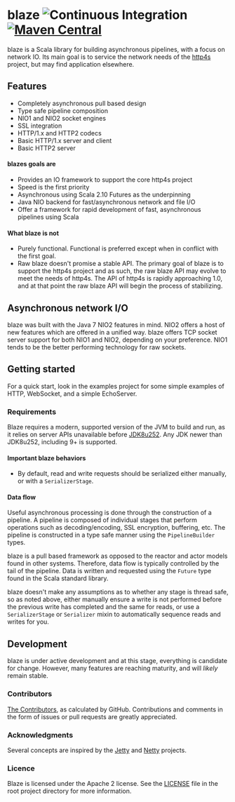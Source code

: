 blaze ![Continuous Integration](https://github.com/http4s/blaze/workflows/Continuous%20Integration/badge.svg) [![Maven Central](https://maven-badges.herokuapp.com/maven-central/org.http4s/blaze-http_2.12/badge.svg)](https://maven-badges.herokuapp.com/maven-central/org.http4s/blaze-http_2.12)
=====

blaze is a Scala library for building asynchronous pipelines, with a focus on network IO. Its main goal is
to service the network needs of the [http4s][http4s] project, but may find application elsewhere.

## Features
- Completely asynchronous pull based design
- Type safe pipeline composition
- NIO1 and NIO2 socket engines
- SSL integration
- HTTP/1.x and HTTP2 codecs
- Basic HTTP/1.x server and client
- Basic HTTP2 server

#### blazes goals are
- Provides an IO framework to support the core http4s project
- Speed is the first priority
- Asynchronous using Scala 2.10 Futures as the underpinning
- Java NIO backend for fast/asynchronous network and file I/O
- Offer a framework for rapid development of fast, asynchronous pipelines using Scala

#### What blaze is not
- Purely functional. Functional is preferred except when in conflict with the first goal.
- Raw blaze doesn't promise a stable API. The primary goal of blaze is to support the http4s project
  and as such, the raw blaze API may evolve to meet the needs of http4s. The API of http4s is rapidly
  approaching 1.0, and at that point the raw blaze API will begin the process of stabilizing.

## Asynchronous network I/O
blaze was built with the Java 7 NIO2 features in mind. NIO2 offers a host of new features which are offered 
in a unified way. blaze offers TCP socket server support for both NIO1 and NIO2, depending on your preference. 
NIO1 tends to be the better performing technology for raw sockets.

## Getting started
For a quick start, look in the examples project for some simple examples of HTTP, WebSocket, and a simple EchoServer.

### Requirements
Blaze requires a modern, supported version of the JVM to build and run, as it relies on server APIs unavailable before
[JDK8u252](https://webtide.com/jetty-alpn-java-8u252/). Any JDK newer than JDK8u252, including 9+ is supported.

#### Important blaze behaviors
* By default, read and write requests should be serialized either manually, or with a `SerializerStage`.

#### Data flow

Useful asynchronous processing is done through the construction of a pipeline. A pipeline is composed of individual
stages that perform operations such as decoding/encoding, SSL encryption, buffering, etc. The pipeline is constructed
in a type safe manner using the `PipelineBuilder` types.

blaze is a pull based framework as opposed to the reactor and actor models found in other systems. Therefore, 
data flow is typically controlled by the tail of the pipeline. Data is written and requested using the `Future`
type found in the Scala standard library.

blaze doesn't make any assumptions as to whether any stage is thread safe, so as noted above, either manually
ensure a write is not performed before the previous write has completed and the same for reads, or use a 
`SerializerStage` or `Serializer` mixin to automatically sequence reads and writes for you.

## Development
blaze is under active development and at this stage, everything is candidate for change. However, many features are
reaching maturity, and will _likely_ remain stable. 

### Contributors
[The Contributors](https://github.com/http4s/blaze/graphs/contributors?from=2013-01-01&type=c), as calculated by GitHub.
Contributions and comments in the form of issues or pull requests are greatly appreciated.

### Acknowledgments
Several concepts are inspired by the [Jetty][jetty] and [Netty][netty]
projects.

### Licence
Blaze is licensed under the Apache 2 license. See the [LICENSE][license] file in the root project directory for more information.

[http4s]: https://github.com/http4s/http4s
[jetty]: http://www.eclipse.org/jetty/
[license]: https://github.com/http4s/http4s/blob/main/LICENSE
[netty]: http://netty.io/
